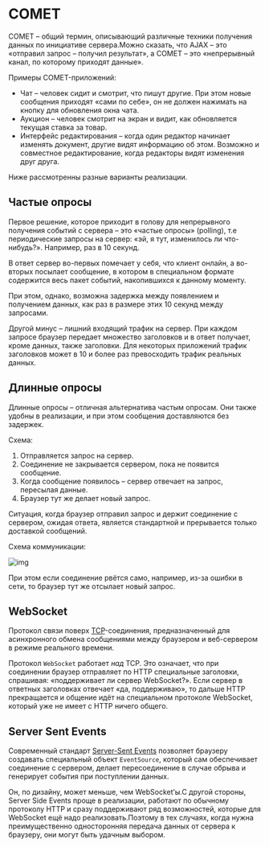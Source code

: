 # COMET

COMET – общий термин, описывающий различные техники получения данных по инициативе сервера.Можно сказать, что AJAX – это «отправил запрос – получил результат», а COMET – это «непрерывный канал, по которому приходят данные».

Примеры COMET-приложений:

- Чат – человек сидит и смотрит, что пишут другие. При этом новые сообщения приходят «сами по себе», он не должен нажимать на кнопку для обновления окна чата.
- Аукцион – человек смотрит на экран и видит, как обновляется текущая ставка за товар.
- Интерфейс редактирования – когда один редактор начинает изменять документ, другие видят информацию об этом. Возможно и совместное редактирование, когда редакторы видят изменения друг друга.

Ниже рассмотренны разные варианты реализации.

## Частые опросы

Первое решение, которое приходит в голову для непрерывного получения событий с сервера – это «частые опросы» (polling), т.е периодические запросы на сервер: «эй, я тут, изменилось ли что-нибудь?». Например, раз в 10 секунд.

В ответ сервер во-первых помечает у себя, что клиент онлайн, а во-вторых посылает сообщение, в котором в специальном формате содержится весь пакет событий, накопившихся к данному моменту.

При этом, однако, возможна задержка между появлением и получением данных, как раз в размере этих 10 секунд между запросами.

Другой минус – лишний входящий трафик на сервер. При каждом запросе браузер передает множество заголовков и в ответ получает, кроме данных, также заголовки. Для некоторых приложений трафик заголовков может в 10 и более раз превосходить трафик реальных данных.

## Длинные опросы

Длинные опросы – отличная альтернатива частым опросам. Они также удобны в реализации, и при этом сообщения доставляются без задержек.

Схема:

1. Отправляется запрос на сервер.
2. Соединение не закрывается сервером, пока не появится сообщение.
3. Когда сообщение появилось – сервер отвечает на запрос, пересылая данные.
4. Браузер тут же делает новый запрос.

Ситуация, когда браузер отправил запрос и держит соединение с сервером, ожидая ответа, является стандартной и прерывается только доставкой сообщений.

Схема коммуникации:

![img](https://learn.javascript.ru/article/xhr-longpoll/longpoll.png)

При этом если соединение рвётся само, например, из-за ошибки в сети, то браузер тут же отсылает новый запрос.

## WebSocket

Протокол связи поверх [TCP](https://ru.wikipedia.org/wiki/TCP)-соединения, предназначенный для асинхронного обмена сообщениями между браузером и веб-сервером в режиме реального времени.

Протокол `WebSocket` работает *над* TCP. Это означает, что при соединении браузер отправляет по HTTP специальные заголовки, спрашивая: «поддерживает ли сервер WebSocket?». Если сервер в ответных заголовках отвечает «да, поддерживаю», то дальше HTTP прекращается и общение идёт на специальном протоколе WebSocket, который уже не имеет с HTTP ничего общего.

## Server Sent Events

Современный стандарт [Server-Sent Events](https://html.spec.whatwg.org/multipage/comms.html#the-eventsource-interface) позволяет браузеру создавать специальный объект `EventSource`, который сам обеспечивает соединение с сервером, делает пересоединение в случае обрыва и генерирует события при поступлении данных. 

Он, по дизайну, может меньше, чем WebSocket’ы.С другой стороны, Server Side Events проще в реализации, работают по обычному протоколу HTTP и сразу поддерживают ряд возможностей, которые для WebSocket ещё надо реализовать.Поэтому в тех случаях, когда нужна преимущественно односторонняя передача данных от сервера к браузеру, они могут быть удачным выбором.